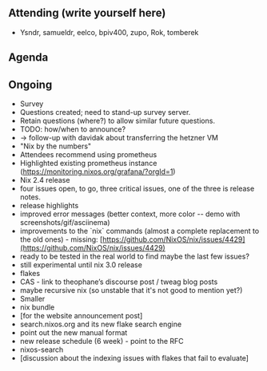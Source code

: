 ## Attending (write yourself here)
* Ysndr, samueldr, eelco, bpiv400, zupo, Rok, tomberek
## Agenda
## Ongoing
* Survey
* Questions created; need to stand-up survey server.
* Retain questions (where?) to allow similar future questions.
* TODO: how/when to announce?
* → follow-up with davidak about transferring the hetzner VM
* "Nix by the numbers"
* Attendees recommend using prometheus
* Highlighted existing prometheus instance (https://monitoring.nixos.org/grafana/?orgId=1)
* Nix 2.4 release
* four issues open, to go, three critical issues, one of the three is release notes.
* release highlights
* improved error messages (better context, more color \-- demo with screenshots/gif/asciinema)
* improvements to the \`nix\` commands (almost a complete replacement to the old ones) \- missing: [https://github.com/NixOS/nix/issues/4429](https://github.com/NixOS/nix/issues/4429)
* ready to be tested in the real world to find maybe the last few issues?
* still experimental until nix 3.0 release
* flakes
* CAS \- link to theophane’s discourse post / tweag blog posts
* maybe recursive nix (so unstable that it's not good to mention yet?)
* Smaller
* nix bundle
* \[for the website announcement post\]
* search.nixos.org and its new flake search engine
* point out the new manual format
* new release schedule (6 week) \- point to the RFC
* nixos-search
* \[discussion about the indexing issues with flakes that fail to evaluate\]
#